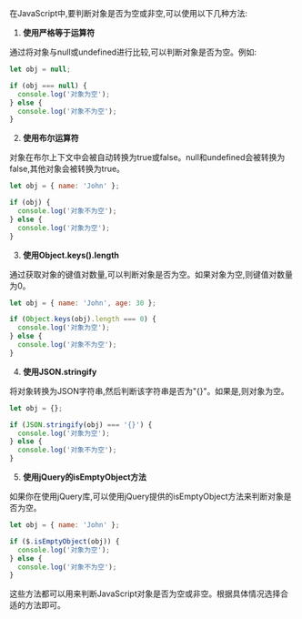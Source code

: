在JavaScript中,要判断对象是否为空或非空,可以使用以下几种方法:

1. **使用严格等于运算符**

通过将对象与null或undefined进行比较,可以判断对象是否为空。例如:

```javascript
let obj = null;

if (obj === null) {
  console.log('对象为空');
} else {
  console.log('对象不为空');
}
```

2. **使用布尔运算符**

对象在布尔上下文中会被自动转换为true或false。null和undefined会被转换为false,其他对象会被转换为true。

```javascript
let obj = { name: 'John' };

if (obj) {
  console.log('对象不为空');
} else {
  console.log('对象为空');
}
```

3. **使用Object.keys().length**

通过获取对象的键值对数量,可以判断对象是否为空。如果对象为空,则键值对数量为0。

```javascript
let obj = { name: 'John', age: 30 };

if (Object.keys(obj).length === 0) {
  console.log('对象为空');
} else {
  console.log('对象不为空');
}
```

4. **使用JSON.stringify**

将对象转换为JSON字符串,然后判断该字符串是否为"{}"。如果是,则对象为空。

```javascript
let obj = {};

if (JSON.stringify(obj) === '{}') {
  console.log('对象为空');
} else {
  console.log('对象不为空');
}
```

5. **使用jQuery的isEmptyObject方法**

如果你在使用jQuery库,可以使用jQuery提供的isEmptyObject方法来判断对象是否为空。

```javascript
let obj = { name: 'John' };

if ($.isEmptyObject(obj)) {
  console.log('对象为空');
} else {
  console.log('对象不为空');
}
```

这些方法都可以用来判断JavaScript对象是否为空或非空。根据具体情况选择合适的方法即可。
